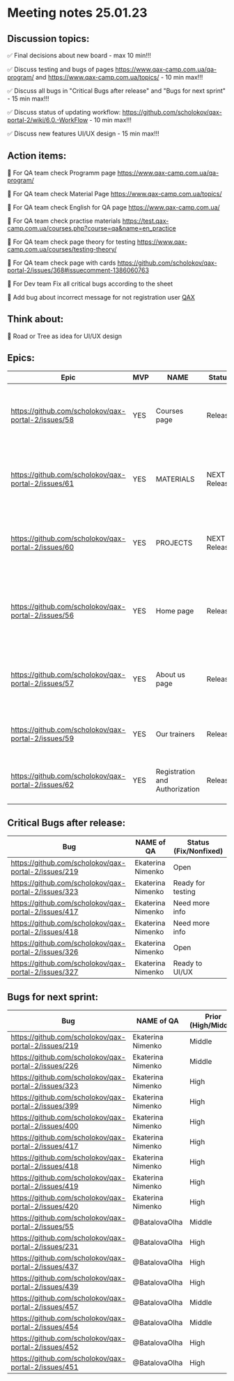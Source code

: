 # Meeting notes 25.01.23

## Discussion topics:  

:white_check_mark: Final decisions about new board - max 10 min!!! 

:white_check_mark: Discuss testing and bugs of pages  https://www.qax-camp.com.ua/qa-program/ and https://www.qax-camp.com.ua/topics/  - 10 min max!!! 

:white_check_mark: Discuss all bugs in "Critical Bugs after release" and "Bugs for next sprint" - 15 min max!!! 

:white_check_mark: Discuss status of updating workflow: https://github.com/scholokov/qax-portal-2/wiki/6.0.-WorkFlow - 10 min max!!! 

:white_check_mark: Discuss new features UI/UX design - 15 min max!!!  

## Action items:  

:black_square_button: For QA team check Programm page https://www.qax-camp.com.ua/qa-program/

:black_square_button: For QA team check Material Page   https://www.qax-camp.com.ua/topics/
 
:black_square_button: For QA team check English for QA page https://www.qax-camp.com.ua/ 

:black_square_button: For QA team check  practise materials https://test.qax-camp.com.ua/courses.php?course=qa&name=en_practice  

:black_square_button: For QA team check page theory for testing https://www.qax-camp.com.ua/courses/testing-theory/  

:black_square_button: For QA team check page with cards https://github.com/scholokov/qax-portal-2/issues/368#issuecomment-1386060763 

:black_square_button: For Dev team Fix all critical bugs according to the sheet  

:black_square_button: Add bug about incorrect message for not registration user [QAX](https://github.com/scholokov/qax-portal-2/blob/main/drive/Bug_new.PNG?raw=true.) 

## Think about:  


:black_square_button: Road or Tree as idea for UI/UX design 


## Epics:  

| Epic                |    MVP  | NAME |Status | Prior |
|---------------------|---------|------|-------|-------|      
|https://github.com/scholokov/qax-portal-2/issues/58|YES| Courses page |Release |have to change, but we haven't design and all content |
|https://github.com/scholokov/qax-portal-2/issues/61| YES| MATERIALS| NEXT Release | have to change, but we haven't design and all content | 
|https://github.com/scholokov/qax-portal-2/issues/60| YES| PROJECTS| NEXT Release | have to change, but we haven't design and all content | 
|https://github.com/scholokov/qax-portal-2/issues/56 |YES| Home page| Release | some changes in the near future - add some blocks in design |
|https://github.com/scholokov/qax-portal-2/issues/57|YES| About us page| Release  | some changes in the near future - implement design |
|https://github.com/scholokov/qax-portal-2/issues/59|YES| Our trainers|Release |no changes in the near future |
|https://github.com/scholokov/qax-portal-2/issues/62|YES| Registration and Authorization|Release| no changes in the near future  | 


## Critical Bugs after release:  

| Bug                |   NAME of QA   | Status (Fix/Nonfixed) |
|---------------------|---------|------| 
|https://github.com/scholokov/qax-portal-2/issues/219|Ekaterina Nimenko | Open |
|https://github.com/scholokov/qax-portal-2/issues/323|Ekaterina Nimenko | Ready for testing |
|https://github.com/scholokov/qax-portal-2/issues/417|Ekaterina Nimenko | Need more info|
|https://github.com/scholokov/qax-portal-2/issues/418|Ekaterina Nimenko | Need more info| 
|https://github.com/scholokov/qax-portal-2/issues/326|Ekaterina Nimenko | Open |
|https://github.com/scholokov/qax-portal-2/issues/327|Ekaterina Nimenko |Ready to UI/UX|  


## Bugs for next sprint: 
| Bug                |   NAME of QA   | Prior (High/Middle)|Status  |
|--------------------|----------------|----------| -------------|
| https://github.com/scholokov/qax-portal-2/issues/219|Ekaterina Nimenko| Middle  | Ready for content | 
| https://github.com/scholokov/qax-portal-2/issues/226|Ekaterina Nimenko| Middle  | Ready for testing|
| https://github.com/scholokov/qax-portal-2/issues/323|Ekaterina Nimenko| High    |Ready for testing |
| https://github.com/scholokov/qax-portal-2/issues/399|Ekaterina Nimenko| High    | Ready for content |
| https://github.com/scholokov/qax-portal-2/issues/400|Ekaterina Nimenko| High    | Need more info|
| https://github.com/scholokov/qax-portal-2/issues/417|Ekaterina Nimenko| High    |Testing in progress |
| https://github.com/scholokov/qax-portal-2/issues/418|Ekaterina Nimenko| High    | Testing in progress|
| https://github.com/scholokov/qax-portal-2/issues/419|Ekaterina Nimenko| High    | Backlog |
| https://github.com/scholokov/qax-portal-2/issues/420|Ekaterina Nimenko| High    | Backlog |
| https://github.com/scholokov/qax-portal-2/issues/55 |@BatalovaOlha| Middle  | Ready for documentation |
| https://github.com/scholokov/qax-portal-2/issues/231|@BatalovaOlha| High    | Need more info |
| https://github.com/scholokov/qax-portal-2/issues/437|@BatalovaOlha| High    | Ready for content |
| https://github.com/scholokov/qax-portal-2/issues/439|@BatalovaOlha| High    |Ready for content | 
| https://github.com/scholokov/qax-portal-2/issues/457|@BatalovaOlha| Middle  | Ready for documentation |
| https://github.com/scholokov/qax-portal-2/issues/454|@BatalovaOlha| Middle  | Ready for Dev|
| https://github.com/scholokov/qax-portal-2/issues/452|@BatalovaOlha| High  | Ready for UI/UX|
| https://github.com/scholokov/qax-portal-2/issues/451|@BatalovaOlha| High  | Ready for UI/UX|





